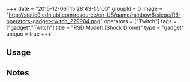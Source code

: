 +++
date = "2015-12-06T15:28:43-05:00"
groupId = 0
image = "http://static9.cdn.ubi.com/resource/en-US/game/rainbow6/siege/R6-operators-gadget-twitch_229904.png"
operators = ["Twitch"]
tags = ["gadget","Twitch"]
title = "RSD Model1 (Shock Drone)"
type = "gadget"
unique = true
+++

## Usage

## Notes
